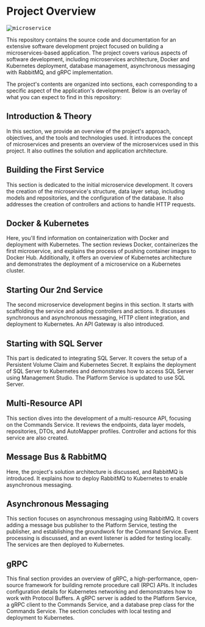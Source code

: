 # Project Overview

<kbd>![microservice](https://github.com/ErenKarakaya01/ASP.NET-Microservices/assets/58625563/6e74a33d-fea5-4d7d-b42a-b3ca129f26cb)
</kbd>

This repository contains the source code and documentation for an extensive software development project focused on building a microservices-based application. The project covers various aspects of software development, including microservices architecture, Docker and Kubernetes deployment, database management, asynchronous messaging with RabbitMQ, and gRPC implementation. 

The project's contents are organized into sections, each corresponding to a specific aspect of the application's development. Below is an overlay of what you can expect to find in this repository:

## Introduction & Theory

In this section, we provide an overview of the project's approach, objectives, and the tools and technologies used. It introduces the concept of microservices and presents an overview of the microservices used in this project. It also outlines the solution and application architecture.

## Building the First Service

This section is dedicated to the initial microservice development. It covers the creation of the microservice's structure, data layer setup, including models and repositories, and the configuration of the database. It also addresses the creation of controllers and actions to handle HTTP requests.

## Docker & Kubernetes

Here, you'll find information on containerization with Docker and deployment with Kubernetes. The section reviews Docker, containerizes the first microservice, and explains the process of pushing container images to Docker Hub. Additionally, it offers an overview of Kubernetes architecture and demonstrates the deployment of a microservice on a Kubernetes cluster.

## Starting Our 2nd Service

The second microservice development begins in this section. It starts with scaffolding the service and adding controllers and actions. It discusses synchronous and asynchronous messaging, HTTP client integration, and deployment to Kubernetes. An API Gateway is also introduced.

## Starting with SQL Server

This part is dedicated to integrating SQL Server. It covers the setup of a Persistent Volume Claim and Kubernetes Secret. It explains the deployment of SQL Server to Kubernetes and demonstrates how to access SQL Server using Management Studio. The Platform Service is updated to use SQL Server.

## Multi-Resource API

This section dives into the development of a multi-resource API, focusing on the Commands Service. It reviews the endpoints, data layer models, repositories, DTOs, and AutoMapper profiles. Controller and actions for this service are also created.

## Message Bus & RabbitMQ

Here, the project's solution architecture is discussed, and RabbitMQ is introduced. It explains how to deploy RabbitMQ to Kubernetes to enable asynchronous messaging.

## Asynchronous Messaging

This section focuses on asynchronous messaging using RabbitMQ. It covers adding a message bus publisher to the Platform Service, testing the publisher, and establishing the groundwork for the Command Service. Event processing is discussed, and an event listener is added for testing locally. The services are then deployed to Kubernetes.

## gRPC

This final section provides an overview of gRPC, a high-performance, open-source framework for building remote procedure call (RPC) APIs. It includes configuration details for Kubernetes networking and demonstrates how to work with Protocol Buffers. A gRPC server is added to the Platform Service, a gRPC client to the Commands Service, and a database prep class for the Commands Service. The section concludes with local testing and deployment to Kubernetes.

